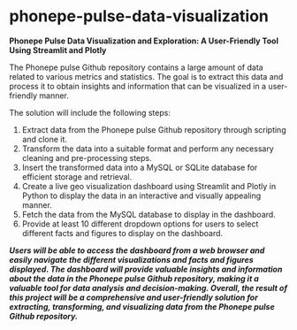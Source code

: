 # phonepe-pulse-data-visualization
**Phonepe Pulse Data Visualization and Exploration: A User-Friendly Tool Using Streamlit and Plotly**

The Phonepe pulse Github repository contains a large amount of data related to
various metrics and statistics. The goal is to extract this data and process it to obtain
insights and information that can be visualized in a user-friendly manner.

The solution will include the following steps:
1. Extract data from the Phonepe pulse Github repository through scripting and
clone it.
2. Transform the data into a suitable format and perform any necessary cleaning
and pre-processing steps.
3. Insert the transformed data into a MySQL or SQLite database for efficient storage and
retrieval.
4. Create a live geo visualization dashboard using Streamlit and Plotly in Python
to display the data in an interactive and visually appealing manner.
5. Fetch the data from the MySQL database to display in the dashboard.
6. Provide at least 10 different dropdown options for users to select different
facts and figures to display on the dashboard.

***Users will be able to access the dashboard from a web browser and easily navigate
the different visualizations and facts and figures displayed. The dashboard will
provide valuable insights and information about the data in the Phonepe pulse
Github repository, making it a valuable tool for data analysis and decision-making.
Overall, the result of this project will be a comprehensive and user-friendly solution
for extracting, transforming, and visualizing data from the Phonepe pulse Github
repository.***
